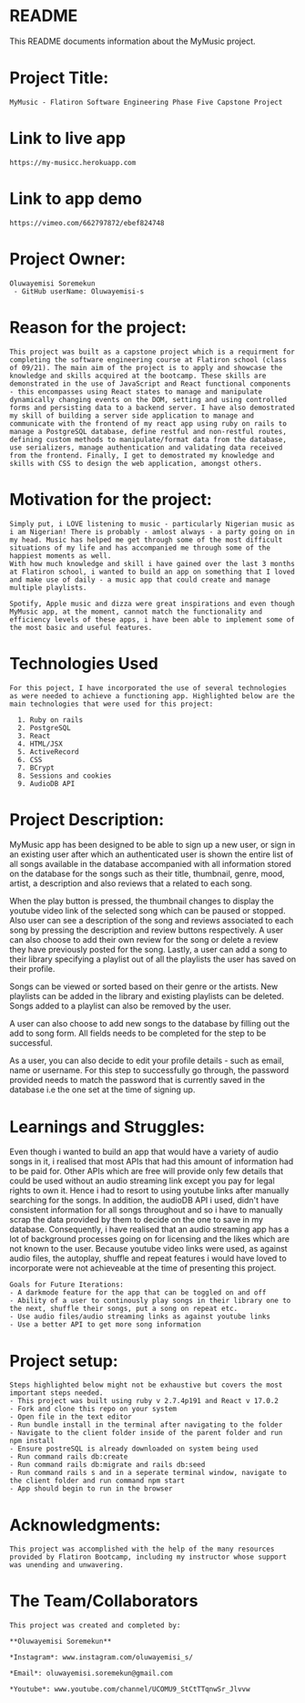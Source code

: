 # README
This README documents information about the MyMusic project.

# Project Title: 
    MyMusic - Flatiron Software Engineering Phase Five Capstone Project
    
# Link to live app
    https://my-musicc.herokuapp.com

# Link to app demo
    https://vimeo.com/662797872/ebef824748


# Project Owner: 
    Oluwayemisi Soremekun 
     - GitHub userName: Oluwayemisi-s

# Reason for the project:
    This project was built as a capstone project which is a requirment for completing the software engineering course at Flatiron school (class of 09/21). The main aim of the project is to apply and showcase the knowledge and skills acquired at the bootcamp. These skills are demonstrated in the use of JavaScript and React functional components - this encompasses using React states to manage and manipulate dynamically changing events on the DOM, setting and using controlled forms and persisting data to a backend server. I have also demostrated my skill of building a server side application to manage and communicate with the frontend of my react app using ruby on rails to manage a PostgreSQL database, define restful and non-restful routes, defining custom methods to manipulate/format data from the database, use serializers, manage authentication and validating data received from the frontend. Finally, I get to demostrated my knowledge and skills with CSS to design the web application, amongst others.

# Motivation for the project: 
    Simply put, i LOVE listening to music - particularly Nigerian music as i am Nigerian! There is probably - amlost always - a party going on in my head. Music has helped me get through some of the most difficult situations of my life and has accompanied me through some of the happiest moments as well. 
    With how much knowledge and skill i have gained over the last 3 months at Flatiron school, i wanted to build an app on something that I loved and make use of daily - a music app that could create and manage multiple playlists.

    Spotify, Apple music and dizza were great inspirations and even though MyMusic app, at the moment, cannot match the functionality and efficiency levels of these apps, i have been able to implement some of the most basic and useful features.

  # Technologies Used
    For this poject, I have incorporated the use of several technologies as were needed to achieve a functioning app. Highlighted below are the main technologies that were used for this project:

      1. Ruby on rails
      2. PostgreSQL
      3. React
      4. HTML/JSX
      5. ActiveRecord
      6. CSS
      7. BCrypt
      8. Sessions and cookies
      9. AudioDB API
      

# Project Description: 
   MyMusic app has been designed to be able to sign up a new user, or sign in an existing user after which an authenticated user is shown the entire list of all songs available in the database accompanied with all information stored on the database for the songs such as their title, thumbnail, genre, mood, artist, a description and also reviews that a related to each song.

   When the play button is pressed, the thumbnail changes to display the youtube video link of the selected song which can be paused or stopped. Also user can see a description of the song and reviews associated to each song by pressing the description and review buttons respectively. A user can also choose to add their own review for the song or delete a review they have previously posted for the song. Lastly, a user can add a song to their library specifying a playlist out of all the playlists the user has saved on their profile.

   Songs can be viewed or sorted based on their genre or the artists. New playlists can be added in the library and existing playlists can be deleted. Songs added to a playlist can also be removed by the user.

   A user can also choose to add new songs to the database by filling out the add to song form. All fields needs to be completed for the step to be successful. 

   As a user, you can also decide to edit your profile details - such as email, name or username. For this step to successfully go through, the password provided needs to match the password that is currently saved in the database i.e the one set at the time of signing up.

# Learnings and Struggles:
   Even though i wanted to build an app that would have a variety of audio songs in it, i realised that most APIs that had this amount of information had to be paid for. Other APIs which are free will provide only few details that could be used without an audio streaming link except you pay for legal rights to own it. Hence i had to resort to using youtube links after manually searching for the songs. In addition, the audioDB API i used, didn't have consistent information for all songs throughout and so i have to manually scrap the data provided by them to decide on the one to save in my database. Consequently, i have realised that an audio streaming app has a lot of background processes going on for licensing and the likes which are not known to the user.
   Because youtube video links were used, as against audio files, the autoplay, shuffle and repeat features i would have loved to incorporate were not achieveable at the time of presenting this project. 

    Goals for Future Iterations:
    - A darkmode feature for the app that can be toggled on and off
    - Ability of a user to continously play songs in their library one to the next, shuffle their songs, put a song on repeat etc.
    - Use audio files/audio streaming links as against youtube links
    - Use a better API to get more song information 

# Project setup:
    Steps highlighted below might not be exhaustive but covers the most important steps needed.
    - This project was built using ruby v 2.7.4p191 and React v 17.0.2
    - Fork and clone this repo on your system
    - Open file in the text editor
    - Run bundle install in the terminal after navigating to the folder
    - Navigate to the client folder inside of the parent folder and run npm install
    - Ensure postreSQL is already downloaded on system being used
    - Run command rails db:create
    - Run command rails db:migrate and rails db:seed
    - Run command rails s and in a seperate terminal window, navigate to the client folder and run command npm start
    - App should begin to run in the browser

# Acknowledgments:
    This project was accomplished with the help of the many resources provided by Flatiron Bootcamp, including my instructor whose support was unending and unwavering. 

# The Team/Collaborators

    This project was created and completed by:

    **Oluwayemisi Soremekun**

    *Instagram*: www.instagram.com/oluwayemisi_s/

    *Email*: oluwayemisi.soremekun@gmail.com

    *Youtube*: www.youtube.com/channel/UCOMU9_StCtTTqnwSr_Jlvvw



